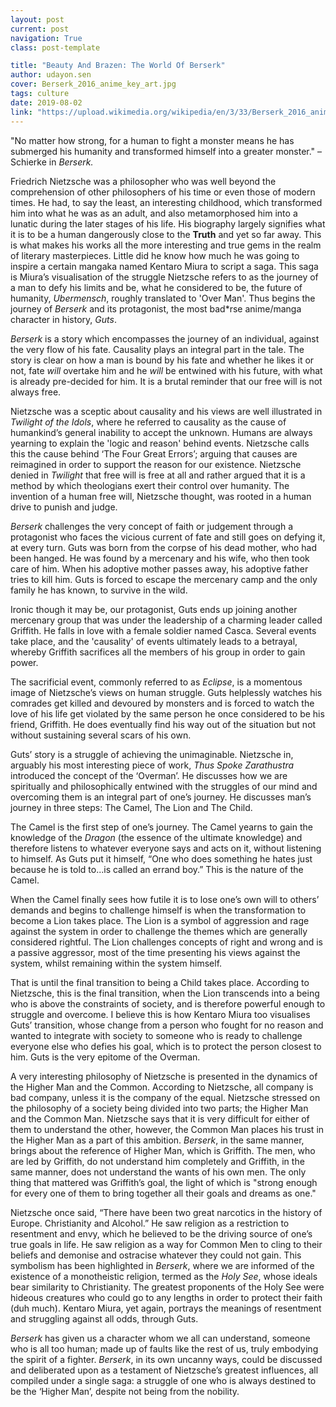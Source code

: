 ```yaml
---
layout: post
current: post
navigation: True
class: post-template

title: "Beauty And Brazen: The World Of Berserk"
author: udayon.sen
cover: Berserk_2016_anime_key_art.jpg
tags: culture
date: 2019-08-02
link: "https://upload.wikimedia.org/wikipedia/en/3/33/Berserk_2016_anime_key_art.jpg"
---
```


"No matter how strong, for a human to fight a monster means he has submerged his
humanity and transformed himself into a greater monster." – Schierke in
*Berserk.*

Friedrich Nietzsche was a philosopher who was well beyond the comprehension of
other philosophers of his time or even those of modern times. He had, to say the
least, an interesting childhood, which transformed him into what he was as an
adult, and also metamorphosed him into a lunatic during the later stages of his
life. His biography largely signifies what it is to be a human dangerously close
to the **Truth** and yet so far away. This is what makes his works all the more
interesting and true gems in the realm of literary masterpieces. Little did he
know how much he was going to inspire a certain mangaka named Kentaro Miura to
script a saga. This saga is Miura’s visualisation of the struggle Nietzsche
refers to as the journey of a man to defy his limits and be, what he considered
to be, the future of humanity, *Ubermensch*, roughly translated to 'Over Man'.
Thus begins the journey of *Berserk* and its protagonist, the most bad\*rse
anime/manga character in history, *Guts*.

*Berserk* is a story which encompasses the journey of an individual, against the
very flow of his fate. Causality plays an integral part in the tale. The story
is clear on how a man is bound by his fate and whether he likes it or not, fate
*will* overtake him and he *will* be entwined with his future, with what is
already pre-decided for him. It is a brutal reminder that our free will is not
always free.

Nietzsche was a sceptic about causality and his views are well illustrated in
*Twilight of the Idols*, where he referred to causality as the cause of
humankind’s general inability to accept the unknown. Humans are always yearning
to explain the 'logic and reason' behind events. Nietzsche calls this the cause
behind ‘The Four Great Errors’; arguing that causes are reimagined in order to
support the reason for our existence. Nietzsche denied in *Twilight* that free
will is free at all and rather argued that it is a method by which theologians
exert their control over humanity. The invention of a human free will, Nietzsche
thought, was rooted in a human drive to punish and judge.

*Berserk* challenges the very concept of faith or judgement through a
protagonist who faces the vicious current of fate and still goes on defying it,
at every turn. Guts was born from the corpse of his dead mother, who had been
hanged. He was found by a mercenary and his wife, who then took care of him.
When his adoptive mother passes away, his adoptive father tries to kill him.
Guts is forced to escape the mercenary camp and the only family he has known, to
survive in the wild.

Ironic though it may be, our protagonist, Guts ends up joining another mercenary
group that was under the leadership of a charming leader called Griffith. He
falls in love with a female soldier named Casca. Several events take place, and
the 'causality' of events ultimately leads to a betrayal, whereby Griffith
sacrifices all the members of his group in order to gain power.

The sacrificial event, commonly referred to as *Eclipse*, is a momentous image
of Nietzsche’s views on human struggle. Guts helplessly watches his comrades get
killed and devoured by monsters and is forced to watch the love of his life get
violated by the same person he once considered to be his friend, Griffith. He
does eventually find his way out of the situation but not without sustaining
several scars of his own.

Guts’ story is a struggle of achieving the unimaginable. Nietzsche in, arguably
his most interesting piece of work, *Thus Spoke Zarathustra* introduced the
concept of the ‘Overman’. He discusses how we are spiritually and
philosophically entwined with the struggles of our mind and overcoming them is
an integral part of one’s journey. He discusses man’s journey in three steps:
The Camel, The Lion and The Child.

The Camel is the first step of one’s journey. The Camel yearns to gain the
knowledge of the *Dragon* (the essence of the ultimate knowledge) and therefore
listens to whatever everyone says and acts on it, without listening to himself.
As Guts put it himself, “One who does something he hates just because he is told
to...is called an errand boy.” This is the nature of the Camel.

When the Camel finally sees how futile it is to lose one’s own will to others’
demands and begins to challenge himself is when the transformation to become a
Lion takes place. The Lion is a symbol of aggression and rage against the system
in order to challenge the themes which are generally considered rightful. The
Lion challenges concepts of right and wrong and is a passive aggressor, most of
the time presenting his views against the system, whilst remaining within the
system himself.

That is until the final transition to being a Child takes place. According to
Nietzsche, this is the final transition, when the Lion transcends into a being
who is above the constraints of society, and is therefore powerful enough to
struggle and overcome. I believe this is how Kentaro Miura too visualises Guts’
transition, whose change from a person who fought for no reason and wanted to
integrate with society to someone who is ready to challenge everyone else who
defies his goal, which is to protect the person closest to him. Guts is the very
epitome of the Overman.

A very interesting philosophy of Nietzsche is presented in the dynamics of the
Higher Man and the Common. According to Nietzsche, all company is bad company,
unless it is the company of the equal. Nietzsche stressed on the philosophy of a
society being divided into two parts; the Higher Man and the Common Man.
Nietzsche says that it is very difficult for either of them to understand the
other, however, the Common Man places his trust in the Higher Man as a part of
this ambition. *Berserk*, in the same manner, brings about the reference of
Higher Man, which is Griffith. The men, who are led by Griffith, do not
understand him completely and Griffith, in the same manner, does not understand
the wants of his own men. The only thing that mattered was Griffith’s goal, the
light of which is "strong enough for every one of them to bring together all
their goals and dreams as one."

Nietzsche once said, “There have been two great narcotics in the history of
Europe. Christianity and Alcohol.” He saw religion as a restriction to
resentment and envy, which he believed to be the driving source of one’s true
goals in life. He saw religion as a way for Common Men to cling to their beliefs
and demonise and ostracise whatever they could not gain. This symbolism has been
highlighted in *Berserk*, where we are informed of the existence of a
monotheistic religion, termed as the *Holy See*, whose ideals bear similarity to
Christianity. The greatest proponents of the Holy See were hideous creatures who
could go to any lengths in order to protect their faith (duh much). Kentaro
Miura, yet again, portrays the meanings of resentment and struggling against all
odds, through Guts.

*Berserk* has given us a character whom we all can understand, someone who is
all too human; made up of faults like the rest of us, truly embodying the spirit
of a fighter. *Berserk*, in its own uncanny ways, could be discussed and
deliberated upon as a testament of Nietzsche’s greatest influences, all compiled
under a single saga: a struggle of one who is always destined to be the ‘Higher
Man’, despite not being from the nobility. 
